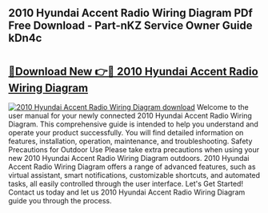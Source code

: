 ## 2010 Hyundai Accent Radio Wiring Diagram PDf Free Download - Part-nKZ Service Owner Guide kDn4c

# <h2><a href="http://dfnb3m.blite.top/?on=2010+Hyundai+Accent+Radio+Wiring+Diagram">🔗Download New 👉🔴 2010 Hyundai Accent Radio Wiring Diagram</a></h2>

[![2010 Hyundai Accent Radio Wiring Diagram download](https://i.imgur.com/lujVjoI.png)](http://dfnb3m.blite.top/?on=2010+Hyundai+Accent+Radio+Wiring+Diagram)
Welcome to the user manual for your newly connected 2010 Hyundai Accent Radio Wiring Diagram. This comprehensive guide is intended to help you understand and operate your product successfully. You will find detailed information on features, installation, operation, maintenance, and troubleshooting. Safety Precautions for Outdoor Use Please take extra precautions when using your new 2010 Hyundai Accent Radio Wiring Diagram outdoors. 2010 Hyundai Accent Radio Wiring Diagram offers a range of advanced features, such as virtual assistant, smart notifications, customizable shortcuts, and automated tasks, all easily controlled through the user interface. Let's Get Started! Contact us today and let us 2010 Hyundai Accent Radio Wiring Diagram guide you through the process.
